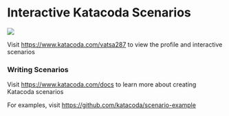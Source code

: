 # Interactive Katacoda Scenarios

[![](http://shields.katacoda.com/katacoda/vatsa287/count.svg)](https://www.katacoda.com/vatsa287 "Get your profile on Katacoda.com")

Visit https://www.katacoda.com/vatsa287 to view the profile and interactive scenarios

### Writing Scenarios
Visit https://www.katacoda.com/docs to learn more about creating Katacoda scenarios

For examples, visit https://github.com/katacoda/scenario-example
